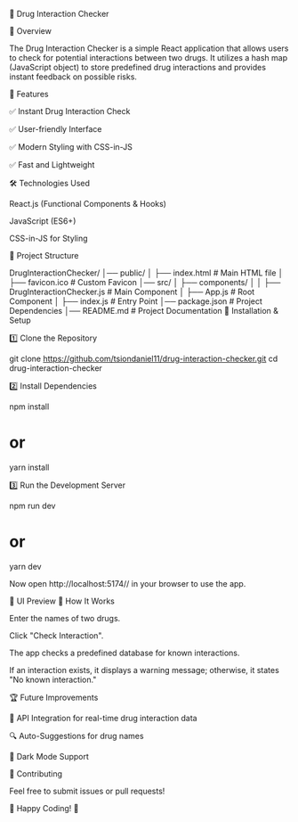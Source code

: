 💊 Drug Interaction Checker

📌 Overview

The Drug Interaction Checker is a simple React application that allows users to check for potential interactions between two drugs. It utilizes a hash map (JavaScript object) to store predefined drug interactions and provides instant feedback on possible risks.

🚀 Features

✅ Instant Drug Interaction Check

✅ User-friendly Interface

✅ Modern Styling with CSS-in-JS

✅ Fast and Lightweight

🛠️ Technologies Used

React.js (Functional Components & Hooks)

JavaScript (ES6+)

CSS-in-JS for Styling

📂 Project Structure

DrugInteractionChecker/
│── public/
│   ├── index.html  # Main HTML file
│   ├── favicon.ico  # Custom Favicon
│── src/
│   ├── components/
│   │   ├── DrugInteractionChecker.js  # Main Component
│   ├── App.js  # Root Component
│   ├── index.js  # Entry Point
│── package.json  # Project Dependencies
│── README.md  # Project Documentation
🔧 Installation & Setup

1️⃣ Clone the Repository

git clone https://github.com/tsiondaniel11/drug-interaction-checker.git
cd drug-interaction-checker

2️⃣ Install Dependencies

npm install
# or
yarn install

3️⃣ Run the Development Server

npm run dev
# or
yarn dev

Now open http://localhost:5174// in your browser to use the app.

🎨 UI Preview
📌 How It Works

Enter the names of two drugs.

Click "Check Interaction".

The app checks a predefined database for known interactions.

If an interaction exists, it displays a warning message; otherwise, it states "No known interaction."

🏆 Future Improvements

🔄 API Integration for real-time drug interaction data

🔍 Auto-Suggestions for drug names

🎨 Dark Mode Support


🙌 Contributing

Feel free to submit issues or pull requests!

💙 Happy Coding! 🚀
